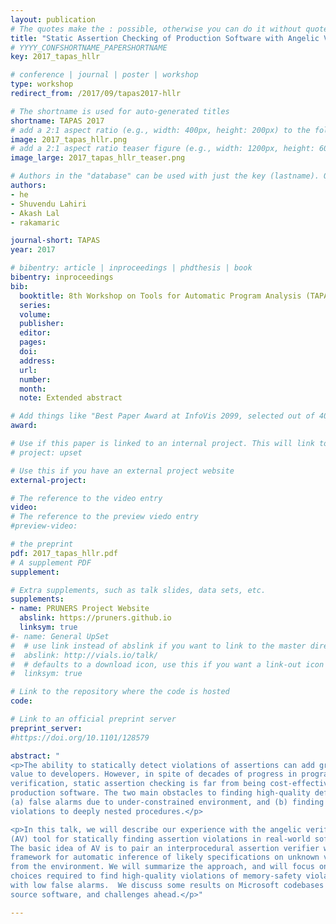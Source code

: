 ```yaml
---
layout: publication
# The quotes make the : possible, otherwise you can do it without quotes
title: "Static Assertion Checking of Production Software with Angelic Verification"
# YYYY_CONFSHORTNAME_PAPERSHORTNAME
key: 2017_tapas_hllr

# conference | journal | poster | workshop
type: workshop
redirect_from: /2017/09/tapas2017-hllr

# The shortname is used for auto-generated titles
shortname: TAPAS 2017
# add a 2:1 aspect ratio (e.g., width: 400px, height: 200px) to the folder /assets/images/papers/
image: 2017_tapas_hllr.png
# add a 2:1 aspect ratio teaser figure (e.g., width: 1200px, height: 600px) to the folder /assets/images/papers/
image_large: 2017_tapas_hllr_teaser.png

# Authors in the "database" can be used with just the key (lastname). Others can be written properly.
authors:
- he
- Shuvendu Lahiri
- Akash Lal
- rakamaric

journal-short: TAPAS
year: 2017

# bibentry: article | inproceedings | phdthesis | book
bibentry: inproceedings
bib:
  booktitle: 8th Workshop on Tools for Automatic Program Analysis (TAPAS)
  series:
  volume:
  publisher:
  editor:
  pages:
  doi:
  address:
  url:
  number:
  month:
  note: Extended abstract

# Add things like "Best Paper Award at InfoVis 2099, selected out of 4000 submissions"
award:

# Use if this paper is linked to an internal project. This will link to the project site
# project: upset

# Use this if you have an external project website
external-project:

# The reference to the video entry
video:
# The reference to the preview viedo entry
#preview-video:

# the preprint
pdf: 2017_tapas_hllr.pdf
# A supplement PDF
supplement:

# Extra supplements, such as talk slides, data sets, etc.
supplements:
- name: PRUNERS Project Website
  abslink: https://pruners.github.io
  linksym: true
#- name: General UpSet
#  # use link instead of abslink if you want to link to the master directory
#  abslink: http://vials.io/talk/
#  # defaults to a download icon, use this if you want a link-out icon
#  linksym: true

# Link to the repository where the code is hosted
code:

# Link to an official preprint server
preprint_server:
#https://doi.org/10.1101/128579

abstract: "
<p>The ability to statically detect violations of assertions can add great
value to developers. However, in spite of decades of progress in program
verification, static assertion checking is far from being cost-effective for
production software. The two main obstacles to finding high-quality defects are
(a) false alarms due to under-constrained environment, and (b) finding
violations to deeply nested procedures.</p>

<p>In this talk, we will describe our experience with the angelic verification
(AV) tool for statically finding assertion violations in real-world software.
The basic idea of AV is to pair an interprocedural assertion verifier with a
framework for automatic inference of likely specifications on unknown values
from the environment. We will summarize the approach, and will focus on design
choices required to find high-quality violations of memory-safety violations
with low false alarms.  We discuss some results on Microsoft codebases and open
source software, and challenges ahead.</p>"

---
```


